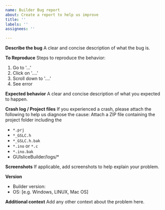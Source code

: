 ```yaml
---
name: Builder Bug report
about: Create a report to help us improve
title: ''
labels: ''
assignees: ''

---
```


**Describe the bug**
A clear and concise description of what the bug is.

**To Reproduce**
Steps to reproduce the behavior:
1. Go to '...'
2. Click on '....'
3. Scroll down to '....'
4. See error

**Expected behavior**
A clear and concise description of what you expected to happen.

**Crash log / Project files**
If you experienced a crash, please attach the following to help us diagnose the cause:
Attach a ZIP file containing the project folder including the 
- `*.prj` 
- `*_GSLC.h`
- `*_GSLC.h.bak`
- `*.ino` or `*.c` 
- `*.ino.bak`
- GUIsliceBuilder/logs/*

**Screenshots**
If applicable, add screenshots to help explain your problem.

**Version**
- Builder version:
- OS: [e.g. Windows, LINUX, Mac OS]

**Additional context**
Add any other context about the problem here.
